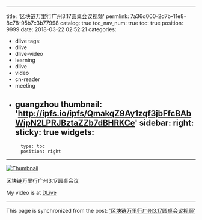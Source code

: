 
---
title: '区块链万里行广州3.17圆桌会议视频'
permlink: 7a36d000-2d7b-11e8-8c78-95b7c3b77998
catalog: true
toc_nav_num: true
toc: true
position: 9999
date: 2018-03-22 02:52:21
categories:
- dlive
tags:
- dlive
- dlive-video
- learning
- dlive
- video
- cn-reader
- meeting
- guangzhou
thumbnail: 'http://ipfs.io/ipfs/QmakqZ9Ay1zqf3jbFfcBAbWipN2LPRJBztaZZb7dBHRKCe'
sidebar:
    right:
        sticky: true
widgets:
    -
        type: toc
        position: right
---


[![Thumbnail](http://ipfs.io/ipfs/QmakqZ9Ay1zqf3jbFfcBAbWipN2LPRJBztaZZb7dBHRKCe)](https://dlive.io/video/rivalhw/7a36d000-2d7b-11e8-8c78-95b7c3b77998)

区块链万里行广州3.17圆桌会议

My video is at [DLive](https://dlive.io/video/rivalhw/7a36d000-2d7b-11e8-8c78-95b7c3b77998)

- - -

This page is synchronized from the post: ['区块链万里行广州3.17圆桌会议视频'](https://steemit.com/@rivalhw/7a36d000-2d7b-11e8-8c78-95b7c3b77998)
